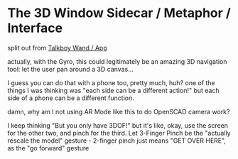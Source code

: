 # The 3D Window Sidecar / Metaphor / Interface

split out from [Talkboy Wand / App](04xss-vzy0e-ed9cg-c1sbs-q6em4)

actually, with the Gyro, this could legitimately be an amazing 3D navigation tool: let the user pan around a 3D canvas...

I guess you can do that with a phone too, pretty much, huh? one of the things I was thinking was "each side can be a different action!" but each side of a phone can be a different function.

damn, why am I not using AR Mode like this to do OpenSCAD camera work?

I keep thinking "But you only have 3DOF!" but it's like, okay, use the screen for the other two, and pinch for the third. Let 3-Finger Pinch be the "actually rescale the model" gesture - 2-finger pinch just means "GET OVER HERE", as the "go forward" gesture
